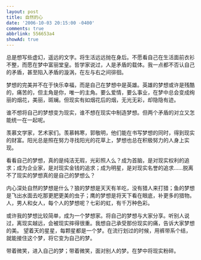 ```yaml
---
layout: post
title: 自然的心
date: '2006-10-03 20:15:00 -0400'
comments: true
abbrlink: 556653a4
showAd: true
---
```

总是想写些虚幻，遥远的文字。将生活远远抛在身后。不愿看自己在生活面前衣衫不整，而愿在梦中富丽堂皇。哲学家说过，人是矛盾的载体。我一点都不否认自己的矛盾，甚至陷入矛盾的漩涡，在左与右之间徘徊。

梦想的完美并不在于快乐幸福，而是自己在梦想中是英雄。英雄的梦想或许是残酷的，痛苦的，但主角是你，唯一的主角。要么爱情，要么事业，在梦中总会变成绚丽的烟花，美丽，斑斓。但现实有如烟花后的烟，无光无彩，却隐隐有迹。

谁不想将自己的梦想变为现实，谁不想在现实中制造梦想。但两个矛盾的对立又怎能统一在一起呢。

羡慕文学家，艺术家们。羡慕韩寒，郭敬明，他们能在书写梦想的同时，得到现实的财富。阳光总是照在努力寻找阳光的花草上，梦想也总在积极努力的人身上实现。

看看自己的梦想，真的是纯洁无瑕，光彩照人么？成为首脑，是对现实权利的追求；成为企业家，是对现实金钱的追求；成为明星，是对现实名誉的追求……脱离不了现实的梦想真的是自己的梦想么？

内心深处自然的梦想是什么？狼的梦想是天天有羊吃，没有猎人来打猎；鱼的梦想是飞出水面去吃那更肥更美的虫子；鹰的梦想是将天下看在眼底，补更多的猎物。人，男人和女人，每个人的梦想呢？七彩的虹，有千万种色彩。

或许我的梦想比较简单，成为一个梦想家。将自己的梦想与大家分享。听别人说过，离现实越远，会被现实摔得很重。我想自己承受那份现实的痛，告诉大家梦想的美。
望着天的星星，每颗星都是一个梦。在流行划过的时候，用裤带系个结，就能接住这个梦，将它变为自己的梦。

带着微笑，进入自己的梦；带着微笑，面对别人的梦。在梦中将现实粉碎。
